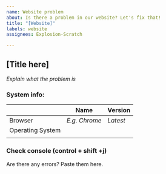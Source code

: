 ```yaml
---
name: Website problem
about: Is there a problem in our website? Let's fix that!
title: "[Website]"
labels: website
assignees: Explosion-Scratch

---
```


## [Title here]
_Explain what the problem is_
### System info:
|                  | Name          | Version  |
|------------------|---------------|----------|
| Browser          | _E.g. Chrome_ | _Latest_ |
| Operating System |               |          |
|                  |               |          |
### Check console (control + shift +j)
Are there any errors? Paste them here.
